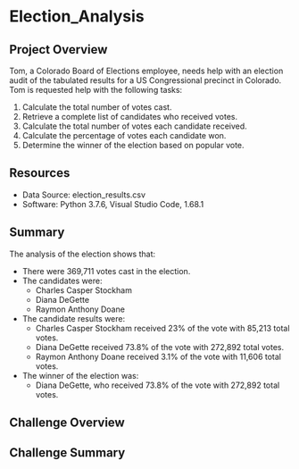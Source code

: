 # Election_Analysis

## Project Overview
Tom, a Colorado Board of Elections employee, needs help with an election audit of the tabulated results for a US Congressional precinct in Colorado. Tom is requested help with the following tasks:

1. Calculate the total number of votes cast.
2. Retrieve a complete list of candidates who received votes.
3. Calculate the total number of votes each candidate received.
4. Calculate the percentage of votes each candidate won.
5. Determine the winner of the election based on popular vote.

## Resources
- Data Source: election_results.csv
- Software: Python 3.7.6, Visual Studio Code, 1.68.1

## Summary
The analysis of the election shows that:
- There were 369,711 votes cast in the election.
- The candidates were:
    - Charles Casper Stockham
    - Diana DeGette
    - Raymon Anthony Doane
- The candidate results were:
    - Charles Casper Stockham received 23% of the vote with 85,213 total votes.
    - Diana DeGette received 73.8% of the vote with 272,892 total votes.
    - Raymon Anthony Doane received 3.1% of the vote with 11,606 total votes.
- The winner of the election was:
    - Diana DeGette, who received 73.8% of the vote with 272,892 total votes.
    
## Challenge Overview

## Challenge Summary
